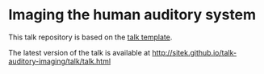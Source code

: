 # Imaging the human auditory system

This talk repository is based on the [talk template](https://github.com/poldrack/talks-template).  

The latest version of the talk is available at http://sitek.github.io/talk-auditory-imaging/talk/talk.html

    